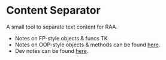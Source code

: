 # Content Separator
A small tool to separate text content for RAA.

- Notes on FP-style objects & funcs TK
- Notes on OOP-style objects & methods can be found [here](https://github.com/jtanadi/webTools/blob/master/contentSeparator/objects-oop.md).
- Dev notes can be found [here](https://github.com/jtanadi/webTools/blob/master/contentSeparator/notes.md).